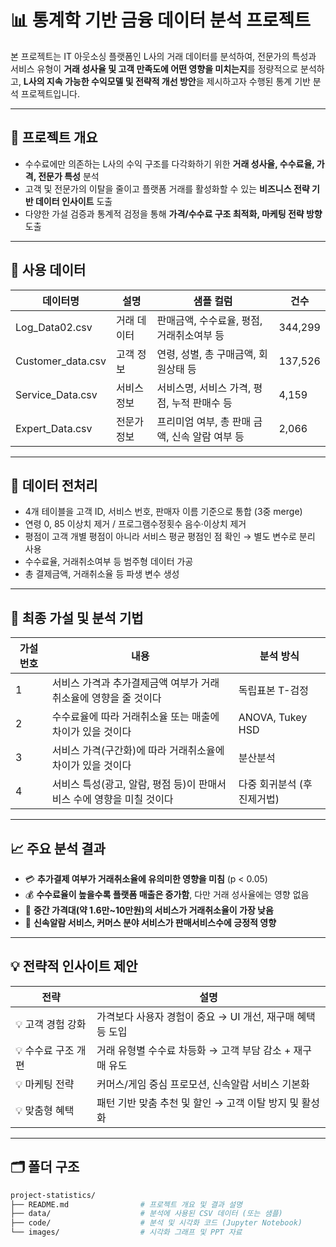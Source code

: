 # 📊 통계학 기반 금융 데이터 분석 프로젝트

본 프로젝트는 IT 아웃소싱 플랫폼인 L사의 거래 데이터를 분석하여, 전문가의 특성과 서비스 유형이 **거래 성사율 및 고객 만족도에 어떤 영향을 미치는지**를 정량적으로 분석하고, **L사의 지속 가능한 수익모델 및 전략적 개선 방안**을 제시하고자 수행된 통계 기반 분석 프로젝트입니다.

---

## 📌 프로젝트 개요

- 수수료에만 의존하는 L사의 수익 구조를 다각화하기 위한 **거래 성사율, 수수료율, 가격, 전문가 특성** 분석
- 고객 및 전문가의 이탈을 줄이고 플랫폼 거래를 활성화할 수 있는 **비즈니스 전략 기반 데이터 인사이트** 도출
- 다양한 가설 검증과 통계적 검정을 통해 **가격/수수료 구조 최적화, 마케팅 전략 방향** 도출

---

## 🧩 사용 데이터

| 데이터명 | 설명 | 샘플 컬럼 | 건수 |
|----------|------|-----------|------|
| Log_Data02.csv | 거래 데이터 | 판매금액, 수수료율, 평점, 거래취소여부 등 | 344,299 |
| Customer_data.csv | 고객 정보 | 연령, 성별, 총 구매금액, 회원상태 등 | 137,526 |
| Service_Data.csv | 서비스 정보 | 서비스명, 서비스 가격, 평점, 누적 판매수 등 | 4,159 |
| Expert_Data.csv | 전문가 정보 | 프리미엄 여부, 총 판매 금액, 신속 알람 여부 등 | 2,066 |

---

## 🧪 데이터 전처리

- 4개 테이블을 고객 ID, 서비스 번호, 판매자 이름 기준으로 통합 (3중 merge)
- 연령 0, 85 이상치 제거 / 프로그램수정횟수 음수·이상치 제거
- 평점이 고객 개별 평점이 아니라 서비스 평균 평점인 점 확인 → 별도 변수로 분리 사용
- 수수료율, 거래취소여부 등 범주형 데이터 가공
- 총 결제금액, 거래취소율 등 파생 변수 생성

---

## 🧠 최종 가설 및 분석 기법

| 가설 번호 | 내용 | 분석 방식 |
|-----------|------|------------|
| 1 | 서비스 가격과 추가결제금액 여부가 거래취소율에 영향을 줄 것이다 | 독립표본 T-검정 |
| 2 | 수수료율에 따라 거래취소율 또는 매출에 차이가 있을 것이다 | ANOVA, Tukey HSD |
| 3 | 서비스 가격(구간화)에 따라 거래취소율에 차이가 있을 것이다 | 분산분석 |
| 4 | 서비스 특성(광고, 알람, 평점 등)이 판매서비스 수에 영향을 미칠 것이다 | 다중 회귀분석 (후진제거법) |

---

## 📈 주요 분석 결과

- 💳 **추가결제 여부가 거래취소율에 유의미한 영향을 미침** (p < 0.05)
- 💰 **수수료율이 높을수록 플랫폼 매출은 증가함**, 다만 거래 성사율에는 영향 없음
- 💸 **중간 가격대(약 1.6만~10만원)의 서비스가 거래취소율이 가장 낮음**
- 📣 **신속알람 서비스, 커머스 분야 서비스가 판매서비스수에 긍정적 영향**

---

## 💡 전략적 인사이트 제안

| 전략 | 설명 |
|------|------|
| 💡 고객 경험 강화 | 가격보다 사용자 경험이 중요 → UI 개선, 재구매 혜택 등 도입 |
| 💡 수수료 구조 개편 | 거래 유형별 수수료 차등화 → 고객 부담 감소 + 재구매 유도 |
| 💡 마케팅 전략 | 커머스/게임 중심 프로모션, 신속알람 서비스 기본화 |
| 💡 맞춤형 혜택 | 패턴 기반 맞춤 추천 및 할인 → 고객 이탈 방지 및 활성화 |

---

## 🗂 폴더 구조

```bash
project-statistics/
├── README.md                # 프로젝트 개요 및 결과 설명
├── data/                    # 분석에 사용된 CSV 데이터 (또는 샘플)
├── code/                    # 분석 및 시각화 코드 (Jupyter Notebook)
└── images/                  # 시각화 그래프 및 PPT 자료
